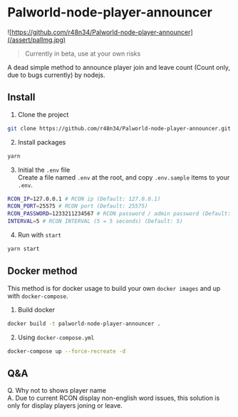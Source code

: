 # Palworld-node-player-announcer

![https://github.com/r48n34/Palworld-node-player-announcer](/assert/palImg.jpg)

> Currently in beta, use at your own risks

A dead simple method to announce player join and leave count (Count only, due to bugs currently) by nodejs.

## Install 
1. Clone the project
```bash
git clone https://github.com/r48n34/Palworld-node-player-announcer.git
```

2. Install packages
```bash
yarn
```

3. Initial the `.env` file  
Create a file named `.env` at the root, and copy `.env.sample` items to your `.env`.
```bash
RCON_IP=127.0.0.1 # RCON ip (Default: 127.0.0.1)
RCON_PORT=25575 # RCON port (Default: 25575)
RCON_PASSWORD=1233211234567 # RCON password / admin password (Default: "")
INTERVAL=5 # RCON INTERVAL (5 = 5 seconds) (Default: 5)
```

4. Run with `start`
```bash
yarn start
```


## Docker method
This method is for docker usage to build your own `docker images` and up with `docker-compose`.  

1. Build docker
```bash
docker build -t palworld-node-player-announcer .
```

2. Using `docker-compose.yml` 
```bash
docker-compose up --force-recreate -d
```

## Q&A
Q. Why not to shows player name  
A. Due to current RCON display non-english word issues, this solution is only for display players joning or leave.